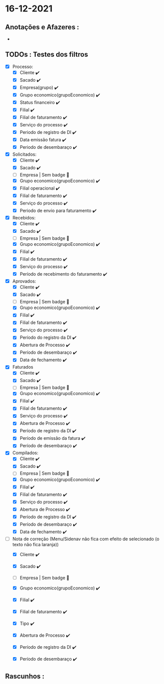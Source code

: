 # 16-12-2021



## Anotações e Afazeres :
- 


## TODOs : Testes dos filtros
- [x] Processo:
  - [x] Cliente ✔️
  - [x] Sacado ✔️
  - [x] Empresa(grupo) ✔️
  - [x] Grupo economico(grupoEconomico) ✔️
  - [x] Status financeiro ✔️
  - [x] Filial ✔️
  - [x] Filial de faturamento ✔️
  - [x] Serviço do processo ✔️
  - [x] Periodo de registro de DI ✔️
  - [x] Data emissão fatura ✔️
  - [x] Periodo de desembaraço ✔️
- [x] Solicitados:
  - [x] Cliente ✔️
  - [x] Sacado ✔️
  - [ ] Empresa | Sem badge 🛑
  - [x] Grupo economico(grupoEconomico) ✔️
  - [x] Filial operacional ✔️
  - [x] Filial de faturamento ✔️
  - [x] Serviço do processo ✔️
  - [x] Periodo de envio para faturamento ✔️
- [x] Recebidos:
  - [x] Cliente ✔️
  - [x] Sacado ✔️
  - [ ] Empresa | Sem badge 🛑
  - [x] Grupo economico(grupoEconomico) ✔️
  - [x] Filial ✔️
  - [x] Filial de faturamento ✔️
  - [x] Serviço do processo ✔️
  - [x] Período de recebimento do faturamento ✔️
- [x] Aprovados:
  - [x] Cliente ✔️
  - [x] Sacado ✔️
  - [ ] Empresa | Sem badge 🛑
  - [x] Grupo economico(grupoEconomico) ✔️
  - [x] Filial ✔️
  - [x] Filial de faturamento ✔️
  - [x] Serviço do processo ✔️
  - [x] Período do registro da DI ✔️
  - [x] Abertura de Processo ✔️
  - [x] Período de desembaraço ✔️
  - [x] Data de fechamento ✔️
- [x] Faturados
  - [x] Cliente ✔️
  - [x] Sacado ✔️
  - [ ] Empresa | Sem badge 🛑
  - [x] Grupo economico(grupoEconomico) ✔️
  - [x] Filial ✔️
  - [x] Filial de faturamento ✔️
  - [x] Serviço do processo ✔️
  - [x] Abertura de Processo ✔️
  - [x] Período de registro da DI ✔️
  - [x] Período de emissão da fatura ✔️
  - [x] Período de desembaraço ✔️
- [x] Compilados:
  - [x] Cliente ✔️
  - [x] Sacado ✔️
  - [ ] Empresa | Sem badge 🛑
  - [x] Grupo economico(grupoEconomico) ✔️
  - [x] Filial ✔️
  - [x] Filial de faturamento ✔️
  - [x] Serviço do processo ✔️
  - [x] Abertura de Processo ✔️
  - [x] Período de registro da DI ✔️
  - [x] Período de desembaraço ✔️
  - [x] Data de fechamento ✔️
- [ ] Nota de correção (Menu/Sidenav não fica com efeito de selecionado (o texto não fica laranja))
  - [x] Cliente ✔️
  - [x] Sacado ✔️
  - [ ] Empresa | Sem badge 🛑
  - [x] Grupo economico(grupoEconomico) ✔️
  - [x] Filial ✔️
  - [x] Filial de faturamento ✔️
  - [x] Tipo ✔️
  - [x] Abertura de Processo ✔️
  - [x] Período de registro da DI ✔️
  - [x] Período de desembaraço ✔️



## Rascunhos :